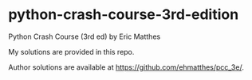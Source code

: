 # python-crash-course-3rd-edition

Python Crash Course (3rd ed) by Eric Matthes

My solutions are provided in this repo.

Author solutions are available at <https://github.com/ehmatthes/pcc_3e/>.
